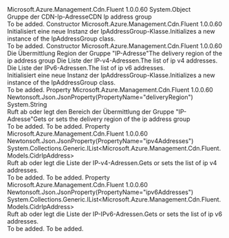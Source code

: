 <Type Name="IpAddressGroup" FullName="Microsoft.Azure.Management.Cdn.Fluent.Models.IpAddressGroup">
  <TypeSignature Language="C#" Value="public class IpAddressGroup" />
  <TypeSignature Language="ILAsm" Value=".class public auto ansi beforefieldinit IpAddressGroup extends System.Object" />
  <TypeSignature Language="DocId" Value="T:Microsoft.Azure.Management.Cdn.Fluent.Models.IpAddressGroup" />
  <TypeSignature Language="VB.NET" Value="Public Class IpAddressGroup" />
  <TypeSignature Language="F#" Value="type IpAddressGroup = class" />
  <AssemblyInfo>
    <AssemblyName>Microsoft.Azure.Management.Cdn.Fluent</AssemblyName>
    <AssemblyVersion>1.0.0.60</AssemblyVersion>
  </AssemblyInfo>
  <Base>
    <BaseTypeName>System.Object</BaseTypeName>
  </Base>
  <Interfaces />
  <Docs>
    <summary>
            <span data-ttu-id="d1cfa-101">Gruppe der CDN-Ip-Adresse</span><span class="sxs-lookup"><span data-stu-id="d1cfa-101">CDN Ip address group</span></span>
            </summary>
    <remarks>To be added.</remarks>
  </Docs>
  <Members>
    <Member MemberName=".ctor">
      <MemberSignature Language="C#" Value="public IpAddressGroup ();" />
      <MemberSignature Language="ILAsm" Value=".method public hidebysig specialname rtspecialname instance void .ctor() cil managed" />
      <MemberSignature Language="DocId" Value="M:Microsoft.Azure.Management.Cdn.Fluent.Models.IpAddressGroup.#ctor" />
      <MemberSignature Language="VB.NET" Value="Public Sub New ()" />
      <MemberType>Constructor</MemberType>
      <AssemblyInfo>
        <AssemblyName>Microsoft.Azure.Management.Cdn.Fluent</AssemblyName>
        <AssemblyVersion>1.0.0.60</AssemblyVersion>
      </AssemblyInfo>
      <Parameters />
      <Docs>
        <summary>
            <span data-ttu-id="d1cfa-102">Initialisiert eine neue Instanz der IpAddressGroup-Klasse.</span><span class="sxs-lookup"><span data-stu-id="d1cfa-102">Initializes a new instance of the IpAddressGroup class.</span></span>
            </summary>
        <remarks>To be added.</remarks>
      </Docs>
    </Member>
    <Member MemberName=".ctor">
      <MemberSignature Language="C#" Value="public IpAddressGroup (string deliveryRegion = null, System.Collections.Generic.IList&lt;Microsoft.Azure.Management.Cdn.Fluent.Models.CidrIpAddress&gt; ipv4Addresses = null, System.Collections.Generic.IList&lt;Microsoft.Azure.Management.Cdn.Fluent.Models.CidrIpAddress&gt; ipv6Addresses = null);" />
      <MemberSignature Language="ILAsm" Value=".method public hidebysig specialname rtspecialname instance void .ctor(string deliveryRegion, class System.Collections.Generic.IList`1&lt;class Microsoft.Azure.Management.Cdn.Fluent.Models.CidrIpAddress&gt; ipv4Addresses, class System.Collections.Generic.IList`1&lt;class Microsoft.Azure.Management.Cdn.Fluent.Models.CidrIpAddress&gt; ipv6Addresses) cil managed" />
      <MemberSignature Language="DocId" Value="M:Microsoft.Azure.Management.Cdn.Fluent.Models.IpAddressGroup.#ctor(System.String,System.Collections.Generic.IList{Microsoft.Azure.Management.Cdn.Fluent.Models.CidrIpAddress},System.Collections.Generic.IList{Microsoft.Azure.Management.Cdn.Fluent.Models.CidrIpAddress})" />
      <MemberSignature Language="VB.NET" Value="Public Sub New (Optional deliveryRegion As String = null, Optional ipv4Addresses As IList(Of CidrIpAddress) = null, Optional ipv6Addresses As IList(Of CidrIpAddress) = null)" />
      <MemberSignature Language="F#" Value="new Microsoft.Azure.Management.Cdn.Fluent.Models.IpAddressGroup : string * System.Collections.Generic.IList&lt;Microsoft.Azure.Management.Cdn.Fluent.Models.CidrIpAddress&gt; * System.Collections.Generic.IList&lt;Microsoft.Azure.Management.Cdn.Fluent.Models.CidrIpAddress&gt; -&gt; Microsoft.Azure.Management.Cdn.Fluent.Models.IpAddressGroup" Usage="new Microsoft.Azure.Management.Cdn.Fluent.Models.IpAddressGroup (deliveryRegion, ipv4Addresses, ipv6Addresses)" />
      <MemberType>Constructor</MemberType>
      <AssemblyInfo>
        <AssemblyName>Microsoft.Azure.Management.Cdn.Fluent</AssemblyName>
        <AssemblyVersion>1.0.0.60</AssemblyVersion>
      </AssemblyInfo>
      <Parameters>
        <Parameter Name="deliveryRegion" Type="System.String" />
        <Parameter Name="ipv4Addresses" Type="System.Collections.Generic.IList&lt;Microsoft.Azure.Management.Cdn.Fluent.Models.CidrIpAddress&gt;" />
        <Parameter Name="ipv6Addresses" Type="System.Collections.Generic.IList&lt;Microsoft.Azure.Management.Cdn.Fluent.Models.CidrIpAddress&gt;" />
      </Parameters>
      <Docs>
        <param name="deliveryRegion"><span data-ttu-id="d1cfa-103">Die Übermittlung Region der Gruppe "IP-Adresse"</span><span class="sxs-lookup"><span data-stu-id="d1cfa-103">The delivery region of the ip address group</span></span></param>
        <param name="ipv4Addresses"><span data-ttu-id="d1cfa-104">Die Liste der IP-v4-Adressen.</span><span class="sxs-lookup"><span data-stu-id="d1cfa-104">The list of ip v4 addresses.</span></span></param>
        <param name="ipv6Addresses"><span data-ttu-id="d1cfa-105">Die Liste der IPv6-Adressen.</span><span class="sxs-lookup"><span data-stu-id="d1cfa-105">The list of ip v6 addresses.</span></span></param>
        <summary>
            <span data-ttu-id="d1cfa-106">Initialisiert eine neue Instanz der IpAddressGroup-Klasse.</span><span class="sxs-lookup"><span data-stu-id="d1cfa-106">Initializes a new instance of the IpAddressGroup class.</span></span>
            </summary>
        <remarks>To be added.</remarks>
      </Docs>
    </Member>
    <Member MemberName="DeliveryRegion">
      <MemberSignature Language="C#" Value="public string DeliveryRegion { get; set; }" />
      <MemberSignature Language="ILAsm" Value=".property instance string DeliveryRegion" />
      <MemberSignature Language="DocId" Value="P:Microsoft.Azure.Management.Cdn.Fluent.Models.IpAddressGroup.DeliveryRegion" />
      <MemberSignature Language="VB.NET" Value="Public Property DeliveryRegion As String" />
      <MemberSignature Language="F#" Value="member this.DeliveryRegion : string with get, set" Usage="Microsoft.Azure.Management.Cdn.Fluent.Models.IpAddressGroup.DeliveryRegion" />
      <MemberType>Property</MemberType>
      <AssemblyInfo>
        <AssemblyName>Microsoft.Azure.Management.Cdn.Fluent</AssemblyName>
        <AssemblyVersion>1.0.0.60</AssemblyVersion>
      </AssemblyInfo>
      <Attributes>
        <Attribute>
          <AttributeName>Newtonsoft.Json.JsonProperty(PropertyName="deliveryRegion")</AttributeName>
        </Attribute>
      </Attributes>
      <ReturnValue>
        <ReturnType>System.String</ReturnType>
      </ReturnValue>
      <Docs>
        <summary>
            <span data-ttu-id="d1cfa-107">Ruft ab oder legt den Bereich der Übermittlung der Gruppe "IP-Adresse"</span><span class="sxs-lookup"><span data-stu-id="d1cfa-107">Gets or sets the delivery region of the ip address group</span></span>
            </summary>
        <value>To be added.</value>
        <remarks>To be added.</remarks>
      </Docs>
    </Member>
    <Member MemberName="Ipv4Addresses">
      <MemberSignature Language="C#" Value="public System.Collections.Generic.IList&lt;Microsoft.Azure.Management.Cdn.Fluent.Models.CidrIpAddress&gt; Ipv4Addresses { get; set; }" />
      <MemberSignature Language="ILAsm" Value=".property instance class System.Collections.Generic.IList`1&lt;class Microsoft.Azure.Management.Cdn.Fluent.Models.CidrIpAddress&gt; Ipv4Addresses" />
      <MemberSignature Language="DocId" Value="P:Microsoft.Azure.Management.Cdn.Fluent.Models.IpAddressGroup.Ipv4Addresses" />
      <MemberSignature Language="VB.NET" Value="Public Property Ipv4Addresses As IList(Of CidrIpAddress)" />
      <MemberSignature Language="F#" Value="member this.Ipv4Addresses : System.Collections.Generic.IList&lt;Microsoft.Azure.Management.Cdn.Fluent.Models.CidrIpAddress&gt; with get, set" Usage="Microsoft.Azure.Management.Cdn.Fluent.Models.IpAddressGroup.Ipv4Addresses" />
      <MemberType>Property</MemberType>
      <AssemblyInfo>
        <AssemblyName>Microsoft.Azure.Management.Cdn.Fluent</AssemblyName>
        <AssemblyVersion>1.0.0.60</AssemblyVersion>
      </AssemblyInfo>
      <Attributes>
        <Attribute>
          <AttributeName>Newtonsoft.Json.JsonProperty(PropertyName="ipv4Addresses")</AttributeName>
        </Attribute>
      </Attributes>
      <ReturnValue>
        <ReturnType>System.Collections.Generic.IList&lt;Microsoft.Azure.Management.Cdn.Fluent.Models.CidrIpAddress&gt;</ReturnType>
      </ReturnValue>
      <Docs>
        <summary>
            <span data-ttu-id="d1cfa-108">Ruft ab oder legt die Liste der IP-v4-Adressen.</span><span class="sxs-lookup"><span data-stu-id="d1cfa-108">Gets or sets the list of ip v4 addresses.</span></span>
            </summary>
        <value>To be added.</value>
        <remarks>To be added.</remarks>
      </Docs>
    </Member>
    <Member MemberName="Ipv6Addresses">
      <MemberSignature Language="C#" Value="public System.Collections.Generic.IList&lt;Microsoft.Azure.Management.Cdn.Fluent.Models.CidrIpAddress&gt; Ipv6Addresses { get; set; }" />
      <MemberSignature Language="ILAsm" Value=".property instance class System.Collections.Generic.IList`1&lt;class Microsoft.Azure.Management.Cdn.Fluent.Models.CidrIpAddress&gt; Ipv6Addresses" />
      <MemberSignature Language="DocId" Value="P:Microsoft.Azure.Management.Cdn.Fluent.Models.IpAddressGroup.Ipv6Addresses" />
      <MemberSignature Language="VB.NET" Value="Public Property Ipv6Addresses As IList(Of CidrIpAddress)" />
      <MemberSignature Language="F#" Value="member this.Ipv6Addresses : System.Collections.Generic.IList&lt;Microsoft.Azure.Management.Cdn.Fluent.Models.CidrIpAddress&gt; with get, set" Usage="Microsoft.Azure.Management.Cdn.Fluent.Models.IpAddressGroup.Ipv6Addresses" />
      <MemberType>Property</MemberType>
      <AssemblyInfo>
        <AssemblyName>Microsoft.Azure.Management.Cdn.Fluent</AssemblyName>
        <AssemblyVersion>1.0.0.60</AssemblyVersion>
      </AssemblyInfo>
      <Attributes>
        <Attribute>
          <AttributeName>Newtonsoft.Json.JsonProperty(PropertyName="ipv6Addresses")</AttributeName>
        </Attribute>
      </Attributes>
      <ReturnValue>
        <ReturnType>System.Collections.Generic.IList&lt;Microsoft.Azure.Management.Cdn.Fluent.Models.CidrIpAddress&gt;</ReturnType>
      </ReturnValue>
      <Docs>
        <summary>
            <span data-ttu-id="d1cfa-109">Ruft ab oder legt die Liste der IP-IPv6-Adressen.</span><span class="sxs-lookup"><span data-stu-id="d1cfa-109">Gets or sets the list of ip v6 addresses.</span></span>
            </summary>
        <value>To be added.</value>
        <remarks>To be added.</remarks>
      </Docs>
    </Member>
  </Members>
</Type>